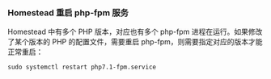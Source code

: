 ### Homestead 重启 php-fpm 服务

Homestead 中有多个 PHP 版本，对应也有多个 php-fpm 进程在运行。如果修改了某个版本的 PHP 的配置文件，需要重启 php-fpm，则需要指定对应的版本才能正常重启：

```shell
sudo systemctl restart php7.1-fpm.service
```

